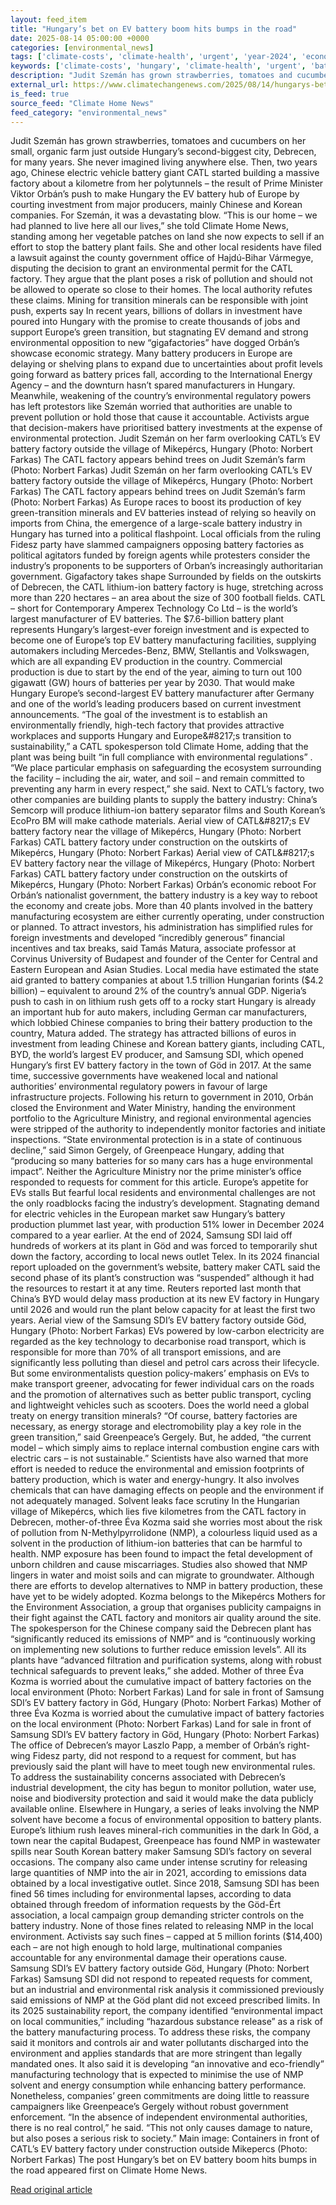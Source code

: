 ```yaml
---
layout: feed_item
title: "Hungary’s bet on EV battery boom hits bumps in the road"
date: 2025-08-14 05:00:00 +0000
categories: [environmental_news]
tags: ['climate-costs', 'climate-health', 'urgent', 'year-2024', 'economic-impacts', 'food-security', 'public-health', 'agriculture']
keywords: ['climate-costs', 'hungary', 'climate-health', 'urgent', 'battery', 'year-2024', 'boom', 'economic-impacts']
description: "Judit Szemán has grown strawberries, tomatoes and cucumbers on her small, organic farm just outside Hungary’s second-biggest city, Debrecen, for many years"
external_url: https://www.climatechangenews.com/2025/08/14/hungarys-bet-on-ev-battery-boom-hits-bumps-in-the-road/
is_feed: true
source_feed: "Climate Home News"
feed_category: "environmental_news"
---
```


Judit Szemán has grown strawberries, tomatoes and cucumbers on her small, organic farm just outside Hungary’s second-biggest city, Debrecen, for many years. She never imagined living anywhere else. Then, two years ago, Chinese electric vehicle battery giant CATL started building a massive factory about a kilometre from her polytunnels – the result of Prime Minister Viktor Orbán’s push to make Hungary the EV battery hub of Europe by courting investment from major producers, mainly Chinese and Korean companies. For Szemán, it was a devastating blow. “This is our home &#8211; we had planned to live here all our lives,” she told Climate Home News, standing among her vegetable patches on land she now expects to sell if an effort to stop the battery plant fails. She and other local residents have filed a lawsuit against the county government office of Hajdú-Bihar Vármegye, disputing the decision to grant an environmental permit for the CATL factory. They argue that the plant poses a risk of pollution and should not be allowed to operate so close to their homes. The local authority refutes these claims. Mining for transition minerals can be responsible with joint push, experts say In recent years, billions of dollars in investment have poured into Hungary with the promise to create thousands of jobs and support Europe’s green transition, but stagnating EV demand and strong environmental opposition to new “gigafactories” have dogged Orbán’s showcase economic strategy. Many battery producers in Europe are delaying or shelving plans to expand due to uncertainties about profit levels going forward as battery prices fall, according to the International Energy Agency &#8211; and the downturn hasn’t spared manufacturers in Hungary. Meanwhile, weakening of the country’s environmental regulatory powers has left protestors like Szemán worried that authorities are unable to prevent pollution or hold those that cause it accountable. Activists argue that decision-makers have prioritised battery investments at the expense of environmental protection. Judit Szemán on her farm overlooking CATL&#8217;s EV battery factory outside the village of Mikepércs, Hungary (Photo: Norbert Farkas) The CATL factory appears behind trees on Judit Szemán&#8217;s farm (Photo: Norbert Farkas) Judit Szemán on her farm overlooking CATL&#8217;s EV battery factory outside the village of Mikepércs, Hungary (Photo: Norbert Farkas) The CATL factory appears behind trees on Judit Szemán&#8217;s farm (Photo: Norbert Farkas) As Europe races to boost its production of key green-transition minerals and EV batteries instead of relying so heavily on imports from China, the emergence of a large-scale battery industry in Hungary has turned into a political flashpoint. Local officials from the ruling Fidesz party have slammed campaigners opposing battery factories as political agitators funded by foreign agents while protesters consider the industry’s proponents to be supporters of Orban’s increasingly authoritarian government. Gigafactory takes shape Surrounded by fields on the outskirts of Debrecen, the CATL lithium-ion battery factory is huge, stretching across more than 220 hectares – an area about the size of 300 football fields. CATL – short for Contemporary Amperex Technology Co Ltd – is the world’s largest manufacturer of EV batteries. The $7.6-billion battery plant represents Hungary’s largest-ever foreign investment and is expected to become one of Europe’s top EV battery manufacturing facilities, supplying automakers including Mercedes-Benz, BMW, Stellantis and Volkswagen, which are all expanding EV production in the country. Commercial production is due to start by the end of the year, aiming to turn out 100 gigawatt (GW) hours of batteries per year by 2030. That would make Hungary Europe’s second-largest EV battery manufacturer after Germany and one of the world’s leading producers based on current investment announcements. “The goal of the investment is to establish an environmentally friendly, high-tech factory that provides attractive workplaces and supports Hungary and Europe&#8217;s transition to sustainability,” a CATL spokesperson told Climate Home, adding that the plant was being built “in full compliance with environmental regulations” . “We place particular emphasis on safeguarding the ecosystem surrounding the facility – including the air, water, and soil – and remain committed to preventing any harm in every respect,” she said. Next to CATL’s factory, two other companies are building plants to supply the battery industry: China’s Semcorp will produce lithium-ion battery separator films and South Korean’s EcoPro BM will make cathode materials. Aerial view of CATL&#8217;s EV battery factory near the village of Mikepércs, Hungary (Photo: Norbert Farkas) CATL battery factory under construction on the outskirts of Mikepércs, Hungary (Photo: Norbert Farkas) Aerial view of CATL&#8217;s EV battery factory near the village of Mikepércs, Hungary (Photo: Norbert Farkas) CATL battery factory under construction on the outskirts of Mikepércs, Hungary (Photo: Norbert Farkas) Orbán’s economic reboot For Orbán’s nationalist government, the battery industry is a key way to reboot the economy and create jobs. More than 40 plants involved in the battery manufacturing ecosystem are either currently operating, under construction or planned. To attract investors, his administration has simplified rules for foreign investments and developed “incredibly generous” financial incentives and tax breaks, said Tamás Matura, associate professor at Corvinus University of Budapest and founder of the Center for Central and Eastern European and Asian Studies. Local media have estimated the state aid granted to battery companies at about 1.5 trillion Hungarian forints ($4.2 billion) &#8211; equivalent to around 2% of the country’s annual GDP. Nigeria’s push to cash in on lithium rush gets off to a rocky start Hungary is already an important hub for auto makers, including German car manufacturers, which lobbied Chinese companies to bring their battery production to the country, Matura added. The strategy has attracted billions of euros in investment from leading Chinese and Korean battery giants, including CATL, BYD, the world’s largest EV producer, and Samsung SDI, which opened Hungary’s first EV battery factory in the town of Göd in 2017. At the same time, successive governments have weakened local and national authorities’ environmental regulatory powers in favour of large infrastructure projects. Following his return to government in 2010, Orbán closed the Environment and Water Ministry, handing the environment portfolio to the Agriculture Ministry, and regional environmental agencies were stripped of the authority to independently monitor factories and initiate inspections. “State environmental protection is in a state of continuous decline,&#8221; said Simon Gergely, of Greenpeace Hungary, adding that “producing so many batteries for so many cars has a huge environmental impact”. Neither the Agriculture Ministry nor the prime minister&#8217;s office responded to requests for comment for this article. Europe’s appetite for EVs stalls But fearful local residents and environmental challenges are not the only roadblocks facing the industry’s development. Stagnating demand for electric vehicles in the European market saw Hungary’s battery production plummet last year, with production 51% lower in December 2024 compared to a year earlier. At the end of 2024, Samsung SDI laid off hundreds of workers at its plant in Göd and was forced to temporarily shut down the factory, according to local news outlet Telex. In its 2024 financial report uploaded on the government’s website, battery maker CATL said the second phase of its plant&#8217;s construction was “suspended” although it had the resources to restart it at any time. Reuters reported last month that China&#8217;s BYD would delay mass production at its new EV factory in Hungary until 2026 and would run the plant below capacity for at least the first two years. Aerial view of the Samsung SDI&#8217;s EV battery factory outside Göd, Hungary (Photo: Norbert Farkas) EVs powered by low-carbon electricity are regarded as the key technology to decarbonise road transport, which is responsible for more than 70% of all transport emissions, and are significantly less polluting than diesel and petrol cars across their lifecycle. But some environmentalists question policy-makers’ emphasis on EVs to make transport greener, advocating for fewer individual cars on the roads and the promotion of alternatives such as better public transport, cycling and lightweight vehicles such as scooters. Does the world need a global treaty on energy transition minerals? &#8220;Of course, battery factories are necessary, as energy storage and electromobility play a key role in the green transition,&#8221; said Greenpeace’s Gergely. But, he added, “the current model – which simply aims to replace internal combustion engine cars with electric cars – is not sustainable.” Scientists have also warned that more effort is needed to reduce the environmental and emission footprints of battery production, which is water and energy-hungry. It also involves chemicals that can have damaging effects on people and the environment if not adequately managed. Solvent leaks face scrutiny In the Hungarian village of Mikepércs, which lies five kilometres from the CATL factory in Debrecen, mother-of-three Éva Kozma said she worries most about the risk of pollution from N-Methylpyrrolidone (NMP), a colourless liquid used as a solvent in the production of lithium-ion batteries that can be harmful to health. NMP exposure has been found to impact the fetal development of unborn children and cause miscarriages. Studies also showed that NMP lingers in water and moist soils and can migrate to groundwater. Although there are efforts to develop alternatives to NMP in battery production, these have yet to be widely adopted. Kozma belongs to the Mikepércs Mothers for the Environment Association, a group that organises publicity campaigns in their fight against the CATL factory and monitors air quality around the site. The spokesperson for the Chinese company said the Debrecen plant has “significantly reduced its emissions of NMP” and is &#8220;continuously working on implementing new solutions to further reduce emission levels”. All its plants have “advanced filtration and purification systems, along with robust technical safeguards to prevent leaks,” she added. Mother of three Éva Kozma is worried about the cumulative impact of battery factories on the local environment (Photo: Norbert Farkas) Land for sale in front of Samsung SDI&#8217;s EV battery factory in Göd, Hungary (Photo: Norbert Farkas) Mother of three Éva Kozma is worried about the cumulative impact of battery factories on the local environment (Photo: Norbert Farkas) Land for sale in front of Samsung SDI&#8217;s EV battery factory in Göd, Hungary (Photo: Norbert Farkas) The office of Debrecen’s mayor Laszlo Papp, a member of Orbán’s right-wing Fidesz party, did not respond to a request for comment, but has previously said the plant will have to meet tough new environmental rules. To address the sustainability concerns associated with Debrecen’s industrial development, the city has begun to monitor pollution, water use, noise and biodiversity protection and said it would make the data publicly available online. Elsewhere in Hungary, a series of leaks involving the NMP solvent have become a focus of environmental opposition to battery plants. Europe’s lithium rush leaves mineral-rich communities in the dark In Göd, a town near the capital Budapest, Greenpeace has found NMP in wastewater spills near South Korean battery maker Samsung SDI’s factory on several occasions. The company also came under intense scrutiny for releasing large quantities of NMP into the air in 2021, according to emissions data obtained by a local investigative outlet. Since 2018, Samsung SDI has been fined 56 times including for environmental lapses, according to data obtained through freedom of information requests by the Göd-Ért association, a local campaign group demanding stricter controls on the battery industry. None of those fines related to releasing NMP in the local environment. Activists say such fines – capped at 5 million forints ($14,400) each – are not high enough to hold large, multinational companies accountable for any environmental damage their operations cause. Samsung SDI&#8217;s EV battery factory outside Göd, Hungary (Photo: Norbert Farkas) Samsung SDI did not respond to repeated requests for comment, but an industrial and environmental risk analysis it commissioned previously said emissions of NMP at the Göd plant did not exceed prescribed limits. In its 2025 sustainability report, the company identified &#8220;environmental impact on local communities,” including “hazardous substance release” as a risk of the battery manufacturing process. To address these risks, the company said it monitors and controls air and water pollutants discharged into the environment and applies standards that are more stringent than legally mandated ones. It also said it is developing “an innovative and eco-friendly” manufacturing technology that is expected to minimise the use of NMP solvent and energy consumption while enhancing battery performance. Nonetheless, companies’ green commitments are doing little to reassure campaigners like Greenpeace’s Gergely without robust government enforcement. “In the absence of independent environmental authorities, there is no real control,&#8221; he said. &#8220;This not only causes damage to nature, but also poses a serious risk to society.&#8221; Main image: Containers in front of CATL&#8217;s EV battery factory under construction outside Mikepercs (Photo: Norbert Farkas) The post Hungary’s bet on EV battery boom hits bumps in the road appeared first on Climate Home News.

[Read original article](https://www.climatechangenews.com/2025/08/14/hungarys-bet-on-ev-battery-boom-hits-bumps-in-the-road/)
